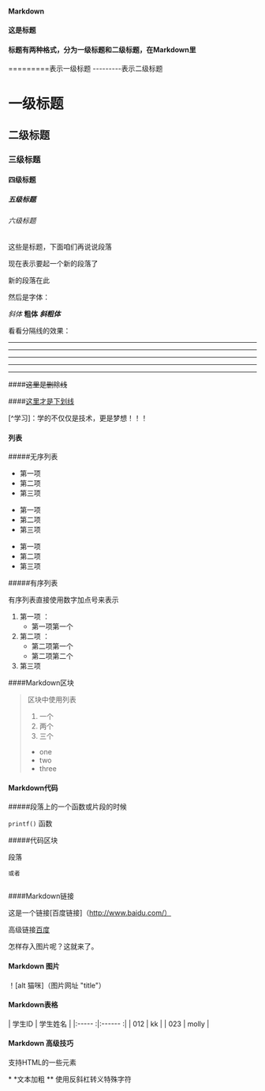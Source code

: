 #### Markdown 

#### 这是标题 
#### 标题有两种格式，分为一级标题和二级标题，在Markdown里
=========表示一级标题
---------表示二级标题
# 一级标题
## 二级标题 
### 三级标题
#### 四级标题
##### 五级标题
###### 六级标题

这些是标题，下面咱们再说说段落  

现在表示要起一个新的段落了

新的段落在此

然后是字体：

*斜体*
**粗体**
***斜粗体***

看看分隔线的效果：

***

* * *

***********

- - - 

-------------------


####~~这里是删除线~~

####<u>这里才是下划线</u>

[^学习]：学的不仅仅是技术，更是梦想！！！

#### 列表  
#####无序列表

* 第一项
* 第二项
* 第三项

+ 第一项
+ 第二项
+ 第三项
  
- 第一项
- 第二项
- 第三项
  
#####有序列表

 有序列表直接使用数字加点号来表示

  1. 第一项 ：    
      - 第一项第一个
  2. 第二项 ：    
      - 第二项第一个
      - 第二项第二个
  3. 第三项

####Markdown区块 

> 区块中使用列表
> 1. 一个
> 2. 两个
> 3. 三个
> * one 
> * two
> * three

#### Markdown代码 
#####段落上的一个函数或片段的时候 

`printf()` 函数

#####代码区块 
    <p>段落</p>

    或者
```<p>段落</p>
```

####Markdown链接

这是一个链接[百度链接]（http://www.baidu.com/）

高级链接[百度][1]

[1]: http://www.baidu.com/

怎样存入图片呢？这就来了。

#### Markdown 图片 

！[alt 猫咪]（图片网址 "title"）

#### Markdown表格 

| 学生ID | 学生姓名 |
|:----- :|:------ :|
|  012   |   kk    |
|  023   |   molly |

#### Markdown 高级技巧 

支持HTML的一些元素

\* \*文本加粗 \*\*
使用反斜杠转义特殊字符













